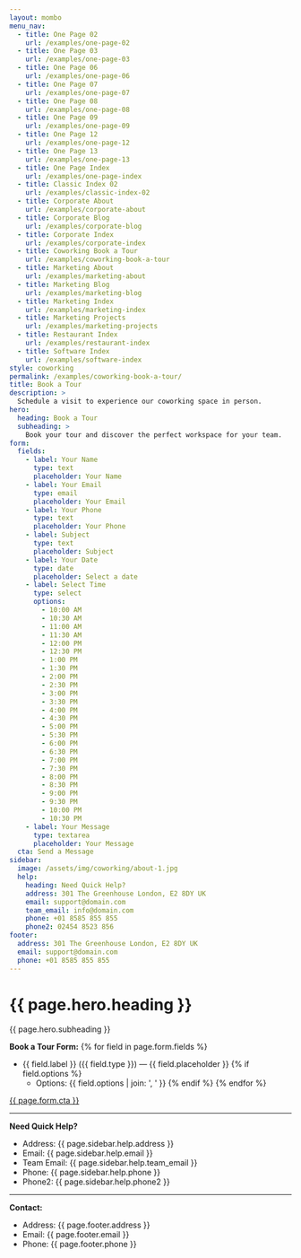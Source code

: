 ```yaml
---
layout: mombo
menu_nav:
  - title: One Page 02
    url: /examples/one-page-02
  - title: One Page 03
    url: /examples/one-page-03
  - title: One Page 06
    url: /examples/one-page-06
  - title: One Page 07
    url: /examples/one-page-07
  - title: One Page 08
    url: /examples/one-page-08
  - title: One Page 09
    url: /examples/one-page-09
  - title: One Page 12
    url: /examples/one-page-12
  - title: One Page 13
    url: /examples/one-page-13
  - title: One Page Index
    url: /examples/one-page-index
  - title: Classic Index 02
    url: /examples/classic-index-02
  - title: Corporate About
    url: /examples/corporate-about
  - title: Corporate Blog
    url: /examples/corporate-blog
  - title: Corporate Index
    url: /examples/corporate-index
  - title: Coworking Book a Tour
    url: /examples/coworking-book-a-tour
  - title: Marketing About
    url: /examples/marketing-about
  - title: Marketing Blog
    url: /examples/marketing-blog
  - title: Marketing Index
    url: /examples/marketing-index
  - title: Marketing Projects
    url: /examples/marketing-projects
  - title: Restaurant Index
    url: /examples/restaurant-index
  - title: Software Index
    url: /examples/software-index
style: coworking
permalink: /examples/coworking-book-a-tour/
title: Book a Tour
description: >
  Schedule a visit to experience our coworking space in person.
hero:
  heading: Book a Tour
  subheading: >
    Book your tour and discover the perfect workspace for your team.
form:
  fields:
    - label: Your Name
      type: text
      placeholder: Your Name
    - label: Your Email
      type: email
      placeholder: Your Email
    - label: Your Phone
      type: text
      placeholder: Your Phone
    - label: Subject
      type: text
      placeholder: Subject
    - label: Your Date
      type: date
      placeholder: Select a date
    - label: Select Time
      type: select
      options:
        - 10:00 AM
        - 10:30 AM
        - 11:00 AM
        - 11:30 AM
        - 12:00 PM
        - 12:30 PM
        - 1:00 PM
        - 1:30 PM
        - 2:00 PM
        - 2:30 PM
        - 3:00 PM
        - 3:30 PM
        - 4:00 PM
        - 4:30 PM
        - 5:00 PM
        - 5:30 PM
        - 6:00 PM
        - 6:30 PM
        - 7:00 PM
        - 7:30 PM
        - 8:00 PM
        - 8:30 PM
        - 9:00 PM
        - 9:30 PM
        - 10:00 PM
        - 10:30 PM
    - label: Your Message
      type: textarea
      placeholder: Your Message
  cta: Send a Message
sidebar:
  image: /assets/img/coworking/about-1.jpg
  help:
    heading: Need Quick Help?
    address: 301 The Greenhouse London, E2 8DY UK
    email: support@domain.com
    team_email: info@domain.com
    phone: +01 8585 855 855
    phone2: 02454 8523 856
footer:
  address: 301 The Greenhouse London, E2 8DY UK
  email: support@domain.com
  phone: +01 8585 855 855
---
```


# {{ page.hero.heading }}

{{ page.hero.subheading }}

**Book a Tour Form:**
{% for field in page.form.fields %}
- {{ field.label }} ({{ field.type }}) — {{ field.placeholder }}
{% if field.options %}
  - Options: {{ field.options | join: ', ' }}
{% endif %}
{% endfor %}

[{{ page.form.cta }}](#)

---

**Need Quick Help?**
- Address: {{ page.sidebar.help.address }}
- Email: {{ page.sidebar.help.email }}
- Team Email: {{ page.sidebar.help.team_email }}
- Phone: {{ page.sidebar.help.phone }}
- Phone2: {{ page.sidebar.help.phone2 }}

---

**Contact:**
- Address: {{ page.footer.address }}
- Email: {{ page.footer.email }}
- Phone: {{ page.footer.phone }}
